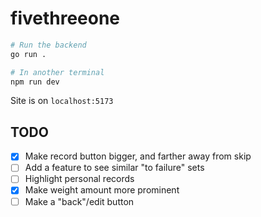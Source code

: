 # fivethreeone

```bash
# Run the backend
go run .

# In another terminal
npm run dev
```

Site is on `localhost:5173`

## TODO

- [x] Make record button bigger, and farther away from skip
- [ ] Add a feature to see similar "to failure" sets
- [ ] Highlight personal records
- [x] Make weight amount more prominent
- [ ] Make a "back"/edit button
